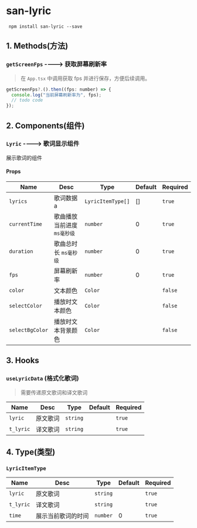 # san-lyric

```shell
 npm install san-lyric --save
```

## 1. Methods(方法)

### `getScreenFps` ----> 获取屏幕刷新率

> 在 `App.tsx` 中调用获取 fps 并进行保存，方便后续调用。

```js
getScreenFps?.().then((fps: number) => {
  console.log("当前屏幕刷新率为", fps);
  // todo code
});
```

## 2. Components(组件)

### `Lyric` ----> 歌词显示组件

展示歌词的组件

#### Props

| Name            | Desc                        | Type              | Default | Required |
| --------------- | --------------------------- | ----------------- | ------- | -------- |
| `lyrics`        | 歌词数据 a                  | `LyricItemType[]` | []      | `true`   |
| `currentTime`   | 歌曲播放当前进度 `ms毫秒级` | `number`          | 0       | `true`   |
| `duration`      | 歌曲总时长 `ms毫秒级`       | `number`          | 0       | `true`   |
| `fps`           | 屏幕刷新率                  | `number`          | 0       | `true`   |
| `color`         | 文本颜色                    | `Color`           |         | `false`  |
| `selectColor`   | 播放时文本颜色              | `Color`           |         | `false`  |
| `selectBgColor` | 播放时文本背景颜色          | `Color`           |         | `false`  |

## 3. Hooks

### `useLyricData` (格式化歌词)

> 需要传递原文歌词和译文歌词

| Name      | Desc     | Type     | Default | Required |
| --------- | -------- | -------- | ------- | -------- |
| `lyric`   | 原文歌词 | `string` |         | `true`   |
| `t_lyric` | 译文歌词 | `string` |         | `true`   |

## 4. Type(类型)

### `LyricItemType`

| Name      | Desc               | Type     | Default | Required |
| --------- | ------------------ | -------- | ------- | -------- |
| `lyric`   | 原文歌词           | `string` |         | `true`   |
| `t_lyric` | 译文歌词           | `string` |         | `true`   |
| `time`    | 展示当前歌词的时间 | `number` | 0       | `true`   |
